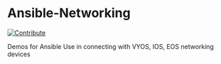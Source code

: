# Ansible-Networking
[![Contribute](https://www.eclipse.org/che/contribute.svg)](https://devspaces.apps.hypershift.shadowman.dev/#https://github.com/shadowman-lab/Ansible-Networking)

Demos for Ansible Use in connecting with VYOS, IOS, EOS networking devices
